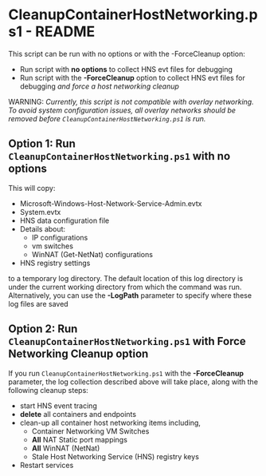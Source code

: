 # CleanupContainerHostNetworking.ps1 - README

This script can be run with no options or with the -ForceCleanup option:
* Run script with **no options** to collect HNS evt files for debugging
* Run script with the **-ForceCleanup** option to collect HNS evt files for debugging *and force a host networking cleanup*

WARNING: *Currently, this script is not compatible with overlay networking. To avoid system configuration issues, all overlay networks should be removed before `CleanupContainerHostNetworking.ps1` is run.*

## Option 1: Run `CleanupContainerHostNetworking.ps1` with no options

This will copy:
 * Microsoft-Windows-Host-Network-Service-Admin.evtx
 * System.evtx
 * HNS data configuration file
 * Details about:
   * IP configurations
   * vm switches
   * WinNAT (Get-NetNat) configurations
 * HNS registry settings

to a temporary log directory. The default location of this log directory is under the current working directory from which the command was run. Alternatively, you can use the **-LogPath** parameter to specify where these log files are saved

## Option 2: Run `CleanupContainerHostNetworking.ps1` with Force Networking Cleanup option

If you run `CleanupContainerHostNetworking.ps1` with the **-ForceCleanup** parameter, the log collection described above will take place, along with the following cleanup steps:
 * start HNS event tracing
 * **delete** all containers and endpoints
 * clean-up all container host networking items including,
   * Container Networking VM Switches
   * **All** NAT Static port mappings
   * **All** WinNAT (NetNat)
   * Stale Host Networking Service (HNS) registry keys
 * Restart services


